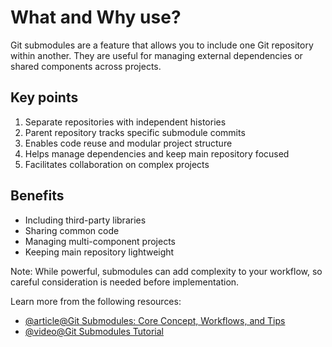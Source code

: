 # What and Why use?

Git submodules are a feature that allows you to include one Git repository within another. They are useful for managing external dependencies or shared components across projects.

## Key points

1. Separate repositories with independent histories
2. Parent repository tracks specific submodule commits
3. Enables code reuse and modular project structure
4. Helps manage dependencies and keep main repository focused
5. Facilitates collaboration on complex projects

## Benefits

- Including third-party libraries
- Sharing common code
- Managing multi-component projects
- Keeping main repository lightweight

Note: While powerful, submodules can add complexity to your workflow, so careful consideration is needed before implementation.

Learn more from the following resources:

- [@article@Git Submodules: Core Concept, Workflows, and Tips](https://www.atlassian.com/git/tutorials/git-submodule)
- [@video@Git Submodules Tutorial](https://www.youtube.com/watch?v=gSlXo2iLBro)
